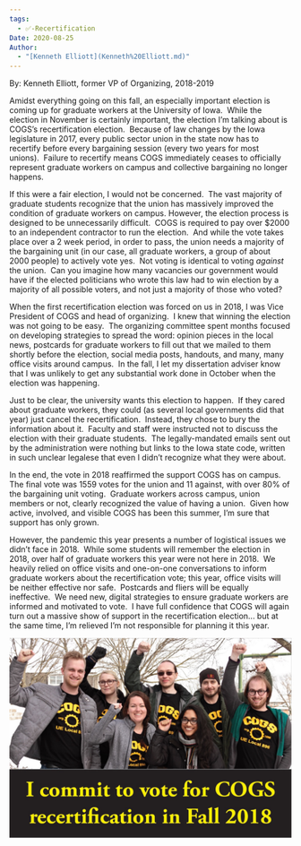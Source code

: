 ```yaml
---
tags:
  - ✅-Recertification
Date: 2020-08-25
Author:
  - "[Kenneth Elliott](Kenneth%20Elliott.md)"
---
```

By: Kenneth Elliott, former VP of Organizing, 2018-2019

Amidst everything going on this fall, an especially important election is coming up for graduate workers at the University of Iowa.  While the election in November is certainly important, the election I’m talking about is COGS’s recertification election.  Because of law changes by the Iowa legislature in 2017, every public sector union in the state now has to recertify before every bargaining session (every two years for most unions).  Failure to recertify means COGS immediately ceases to officially represent graduate workers on campus and collective bargaining no longer happens.

If this were a fair election, I would not be concerned.  The vast majority of graduate students recognize that the union has massively improved the condition of graduate workers on campus. However, the election process is designed to be unnecessarily difficult.  COGS is required to pay over $2000 to an independent contractor to run the election.  And while the vote takes place over a 2 week period, in order to pass, the union needs a majority of the bargaining unit (in our case, all graduate workers, a group of about 2000 people) to actively vote yes.  Not voting is identical to voting _against_ the union.  Can you imagine how many vacancies our government would have if the elected politicians who wrote this law had to win election by a majority of all possible voters, and not just a majority of those who voted?

When the first recertification election was forced on us in 2018, I was Vice President of COGS and head of organizing.  I knew that winning the election was not going to be easy.  The organizing committee spent months focused on developing strategies to spread the word: opinion pieces in the local news, postcards for graduate workers to fill out that we mailed to them shortly before the election, social media posts, handouts, and many, many office visits around campus.  In the fall, I let my dissertation adviser know that I was unlikely to get any substantial work done in October when the election was happening.

Just to be clear, the university wants this election to happen.  If they cared about graduate workers, they could (as several local governments did that year) just cancel the recertification.  Instead, they chose to bury the information about it.  Faculty and staff were instructed not to discuss the election with their graduate students.  The legally-mandated emails sent out by the administration were nothing but links to the Iowa state code, written in such unclear legalese that even I didn’t recognize what they were about.

In the end, the vote in 2018 reaffirmed the support COGS has on campus.  The final vote was 1559 votes for the union and 11 against, with over 80% of the bargaining unit voting.  Graduate workers across campus, union members or not, clearly recognized the value of having a union.  Given how active, involved, and visible COGS has been this summer, I’m sure that support has only grown.

However, the pandemic this year presents a number of logistical issues we didn’t face in 2018.  While some students will remember the election in 2018, over half of graduate workers this year were not here in 2018.  We heavily relied on office visits and one-on-one conversations to inform graduate workers about the recertification vote; this year, office visits will be neither effective nor safe.  Postcards and fliers will be equally ineffective.  We need new, digital strategies to ensure graduate workers are informed and motivated to vote.  I have full confidence that COGS will again turn out a massive show of support in the recertification election... but at the same time, I’m relieved I’m not responsible for planning it this year.

![Commit-to-vote-for-COGS-in-2018.jpg](../../Attachments/Commit-to-vote-for-COGS-in-2018.jpg)